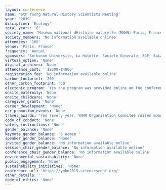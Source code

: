 ```yaml
---
layout: conference 
name: '6th Young Natural History Scientists Meeting'
year: '2019'
discipline: 'Ecology'
total_years: '6'
society_name: 'Muséum national dHistoire naturelle (MNHN) Paris, France'
society_members: 'No information available onlinee'
attendees: '100'
venue: 'Paris, France'
frequency: 'Annual'
sponsors: 'Sorbonne Universite, La Hulotte, Societe Generale, SGF, SaLaMandre, AFIE, Sfe2, Societe Francaise de Systematique, Les AMIS Du Museum, ESPECES, SPS, PCI (Peer Community In)'
virtual_option: 'None'
digital_archives: 'None'
attendance_cost: ' $2000-$4000'
registration_fee: 'No information available online'
carbon_footprint: '200'
other_carbon_footprint: '50'
electonic_program: 'Yes the program was provided online on the conference website.'
onsite_maternity: 'None'
onsite_childcare: 'None'
caregiver_grant: 'None'
career_development: 'None'
ecr_promotion_events: 'None'
travel_awards: 'Yes (Every year, YNHM Organisation Commitee raises money to help participants with their travel and VISA expenses only. We are pleased to be able to offer some financial help for participats to attend the meeting. Because of budget restrictions of this year we will deside the amount with the limits of our budget. Priority will be given to participants with an oral communication.)'
code_of_conduct: 'None'
safety_instructions: 'None'
gender_balance: 'None'
keynote_gender_balance: '6 Women '
speaker_gender_balance: 'None'
invited_gender_balance: 'No information available online'
session_chair_gender_balance: 'No information available online'
conference_chair_gender_balance: 'No information available online'
environmental_sustainability: 'None'
public_engagement: 'None'
sustainability_initiatives: 'None'
conference_url: 'https://ynhm2019.sciencesconf.org/'
other_details: ''
code_of_ethics: 'None'
---
```

